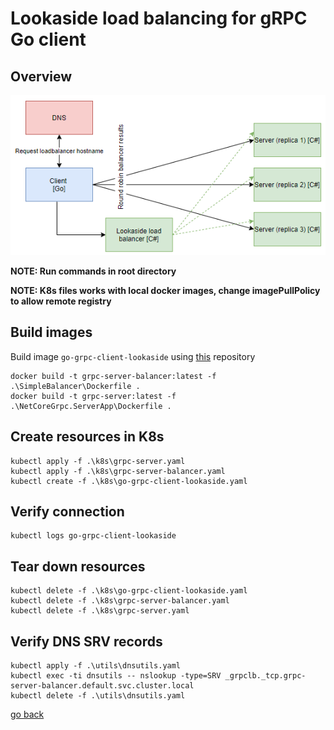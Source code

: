 # Lookaside load balancing for gRPC Go client

## Overview

![Overview](./overview.PNG)

__NOTE: Run commands in root directory__

__NOTE: K8s files works with local docker images, change imagePullPolicy to allow remote registry__

## Build images

Build image `go-grpc-client-lookaside` using [this](https://github.com/wicharypawel/go-grpc-loadbalancing) repository
```
docker build -t grpc-server-balancer:latest -f .\SimpleBalancer\Dockerfile .
docker build -t grpc-server:latest -f .\NetCoreGrpc.ServerApp\Dockerfile .
```

## Create resources in K8s
```
kubectl apply -f .\k8s\grpc-server.yaml
kubectl apply -f .\k8s\grpc-server-balancer.yaml
kubectl create -f .\k8s\go-grpc-client-lookaside.yaml
```

## Verify connection

```
kubectl logs go-grpc-client-lookaside
```

## Tear down resources
```
kubectl delete -f .\k8s\go-grpc-client-lookaside.yaml
kubectl delete -f .\k8s\grpc-server-balancer.yaml
kubectl delete -f .\k8s\grpc-server.yaml
```

## Verify DNS SRV records
```
kubectl apply -f .\utils\dnsutils.yaml
kubectl exec -ti dnsutils -- nslookup -type=SRV _grpclb._tcp.grpc-server-balancer.default.svc.cluster.local
kubectl delete -f .\utils\dnsutils.yaml
```

[go back](../../README.md)